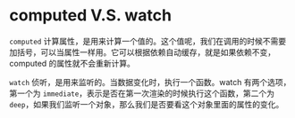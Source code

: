 # computed V.S. watch

`computed` 计算属性，是用来计算一个值的。这个值呢，我们在调用的时候不需要加括号，可以当属性一样用。它可以根据依赖自动缓存，就是如果依赖不变，computed 的属性就不会重新计算。

`watch` 侦听，是用来监听的。当数据变化时，执行一个函数。watch 有两个选项，第一个为 `immediate`，表示是否在第一次渲染的时候执行这个函数，第二个为 `deep`，如果我们监听一个对象，那么我们是否要看这个对象里面的属性的变化。